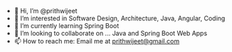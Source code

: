- 👋 Hi, I’m @prithwijeet
- 👀 I’m interested in Software Design, Architecture, Java, Angular, Coding
- 🌱 I’m currently learning Spring Boot
- 💞️ I’m looking to collaborate on ... Java and Spring Boot Web Apps
- 📫 How to reach me: Email me at prithwijeet@gmail.com

<!---
prithwijeet/prithwijeet is a ✨ special ✨ repository because its `README.md` (this file) appears on your GitHub profile.
You can click the Preview link to take a look at your changes.
--->
